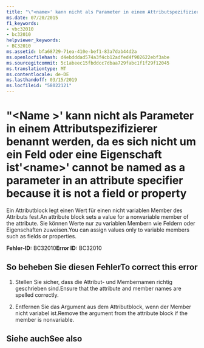 ```yaml
---
title: "\"<name>' kann nicht als Parameter in einem Attributspezifizierer benannt werden, da es sich nicht um ein Feld oder eine Eigenschaft ist"
ms.date: 07/20/2015
f1_keywords:
- vbc32010
- bc32010
helpviewer_keywords:
- BC32010
ms.assetid: bfa68729-71ea-410e-bef1-83a7dab44d2a
ms.openlocfilehash: d4ebdddad574a3f4cb12adfed4f902622ebf3abe
ms.sourcegitcommit: 5c1abeec15fbddcc7dbaa729fabc1f1f29f12045
ms.translationtype: MT
ms.contentlocale: de-DE
ms.lasthandoff: 03/15/2019
ms.locfileid: "58022121"
---
```

# <a name="name-cannot-be-named-as-a-parameter-in-an-attribute-specifier-because-it-is-not-a-field-or-property"></a><span data-ttu-id="b3137-102">"\<Name >' kann nicht als Parameter in einem Attributspezifizierer benannt werden, da es sich nicht um ein Feld oder eine Eigenschaft ist</span><span class="sxs-lookup"><span data-stu-id="b3137-102">'\<name>' cannot be named as a parameter in an attribute specifier because it is not a field or property</span></span>
<span data-ttu-id="b3137-103">Ein Attributblock legt einen Wert für einen nicht variablen Member des Attributs fest.</span><span class="sxs-lookup"><span data-stu-id="b3137-103">An attribute block sets a value for a nonvariable member of the attribute.</span></span> <span data-ttu-id="b3137-104">Sie können Werte nur zu variablen Membern wie Feldern oder Eigenschaften zuweisen.</span><span class="sxs-lookup"><span data-stu-id="b3137-104">You can assign values only to variable members such as fields or properties.</span></span>  
  
 <span data-ttu-id="b3137-105">**Fehler-ID:** BC32010</span><span class="sxs-lookup"><span data-stu-id="b3137-105">**Error ID:** BC32010</span></span>  
  
## <a name="to-correct-this-error"></a><span data-ttu-id="b3137-106">So beheben Sie diesen Fehler</span><span class="sxs-lookup"><span data-stu-id="b3137-106">To correct this error</span></span>  
  
1.  <span data-ttu-id="b3137-107">Stellen Sie sicher, dass die Attribut- und Membernamen richtig geschrieben sind.</span><span class="sxs-lookup"><span data-stu-id="b3137-107">Ensure that the attribute and member names are spelled correctly.</span></span>  
  
2.  <span data-ttu-id="b3137-108">Entfernen Sie das Argument aus dem Attributblock, wenn der Member nicht variabel ist.</span><span class="sxs-lookup"><span data-stu-id="b3137-108">Remove the argument from the attribute block if the member is nonvariable.</span></span>  
  
## <a name="see-also"></a><span data-ttu-id="b3137-109">Siehe auch</span><span class="sxs-lookup"><span data-stu-id="b3137-109">See also</span></span>
